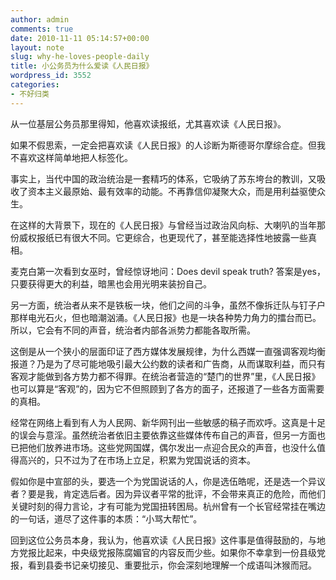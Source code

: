 ```yaml
---
author: admin
comments: true
date: 2010-11-11 05:14:57+00:00
layout: note
slug: why-he-loves-people-daily
title: 小公务员为什么爱读《人民日报》
wordpress_id: 3552
categories:
- 不好归类
---
```


从一位基层公务员那里得知，他喜欢读报纸，尤其喜欢读《人民日报》。

如果不假思索，一定会把喜欢读《人民日报》的人诊断为斯德哥尔摩综合症。但我不喜欢这样简单地把人标签化。

事实上，当代中国的政治统治是一套精巧的体系，它吸纳了苏东垮台的教训，又吸收了资本主义最原始、最有效率的动能。不再靠信仰凝聚大众，而是用利益驱使众生。

在这样的大背景下，现在的《人民日报》与曾经当过政治风向标、大喇叭的当年那份威权报纸已有很大不同。它更综合，也更现代了，甚至能选择性地披露一些真相。

麦克白第一次看到女巫时，曾经惊讶地问：Does devil speak truth? 答案是yes，只要获得更大的利益，暗黑也会用光明来装扮自己。

另一方面，统治者从来不是铁板一块，他们之间的斗争，虽然不像拆迁队与钉子户那样电光石火，但也暗潮汹涌。《人民日报》也是一块各种势力角力的擂台而已。所以，它会有不同的声音，统治者内部各派势力都能各取所需。

这倒是从一个狭小的层面印证了西方媒体发展规律，为什么西媒一直强调客观均衡报道？乃是为了尽可能地吸引最大公约数的读者和广告商，从而谋取利益，而只有客观才能做到各方势力都不得罪。在统治者营造的“楚门的世界”里，《人民日报》也可以算是“客观”的，因为它不但照顾到了各方的面子，还报道了一些各方面需要的真相。

经常在网络上看到有人为人民网、新华网刊出一些敏感的稿子而欢呼。这真是十足的误会与意淫。虽然统治者依旧主要依靠这些媒体传布自己的声音，但另一方面也已把他们放养进市场。这些党网国媒，偶尔发出一点迎合民众的声音，也没什么值得高兴的，只不过为了在市场上立足，积累为党国说话的资本。

假如你是中宣部的头，要选一个为党国说话的人，你是选伍皓呢，还是选一个异议者？要是我，肯定选后者。因为异议者平常的批评，不会带来真正的危险，而他们关键时刻的得力言论，才有可能为党国扭转困局。杭州曾有一个长官经常挂在嘴边的一句话，道尽了这件事的本质：“小骂大帮忙”。

回到这位公务员本身，我认为，他喜欢读《人民日报》这件事是值得鼓励的，与地方党报比起来，中央级党报陈腐媚官的内容反而少些。如果你不幸拿到一份县级党报，看到县委书记亲切接见、重要批示，你会深刻地理解一个成语叫沐猴而冠。
